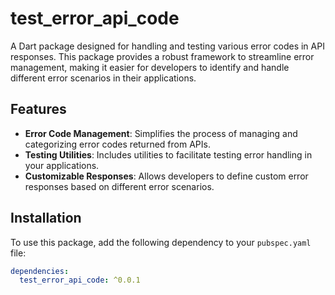 # test_error_api_code

A Dart package designed for handling and testing various error codes in API responses. This package provides a robust framework to streamline error management, making it easier for developers to identify and handle different error scenarios in their applications.

## Features

- **Error Code Management**: Simplifies the process of managing and categorizing error codes returned from APIs.
- **Testing Utilities**: Includes utilities to facilitate testing error handling in your applications.
- **Customizable Responses**: Allows developers to define custom error responses based on different error scenarios.

## Installation

To use this package, add the following dependency to your `pubspec.yaml` file:

```yaml
dependencies:
  test_error_api_code: ^0.0.1

